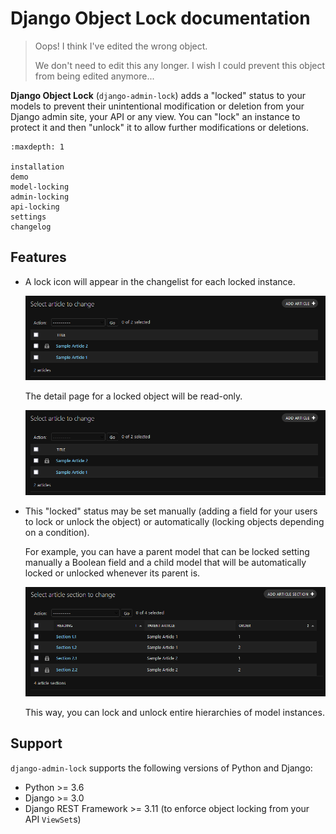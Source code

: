 # Django Object Lock documentation

>   Oops! I think I've edited the wrong object.
>   
>   We don't need to edit this any longer. I wish I could prevent this object from being edited anymore...

**Django Object Lock** (`django-admin-lock`) adds a "locked" status to your models to prevent their unintentional
modification or deletion from your Django admin site, your API or any view. You can "lock" an instance to protect it
and then "unlock" it to allow further modifications or deletions.

```{toctree}
:maxdepth: 1

installation
demo
model-locking
admin-locking
api-locking
settings
changelog
```

## Features

*   A lock icon will appear in the changelist for each locked instance.

    ![Locked articles](images/example-article.png)

    The detail page for a locked object will be read-only.

    ![Locked article detail](images/example-article.png)

*   This "locked" status may be set manually (adding a field for your users to lock or unlock the object) or
    automatically (locking objects depending on a condition).

    For example, you can have a parent model that can be locked setting manually a Boolean field and a child model
    that will be automatically locked or unlocked whenever its parent is.

    ![Locked article sections](images/example-article-section.png)

    This way, you can lock and unlock entire hierarchies of model instances.

## Support

`django-admin-lock` supports the following versions of Python and Django:

*   Python >= 3.6
*   Django >= 3.0
*   Django REST Framework >= 3.11 (to enforce object locking from your API `ViewSet`s)
